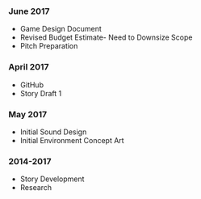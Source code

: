 
### June 2017
- Game Design Document
- Revised Budget Estimate- Need to Downsize Scope
- Pitch Preparation

### April 2017
- GitHub
- Story Draft 1

### May 2017 
- Initial Sound Design
- Initial Environment Concept Art

### 2014-2017 
- Story Development
- Research
